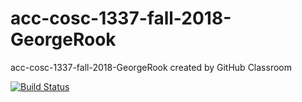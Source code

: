 # acc-cosc-1337-fall-2018-GeorgeRook
acc-cosc-1337-fall-2018-GeorgeRook created by GitHub Classroom

[![Build Status](https://travis-ci.org/acc-cosc-1337-fall-2018/acc-cosc-1337-fall-2018-GeorgeRook.svg?branch=master)](https://travis-ci.org/acc-cosc-1337-fall-2018/acc-cosc-1337-fall-2018-GeorgeRook)
